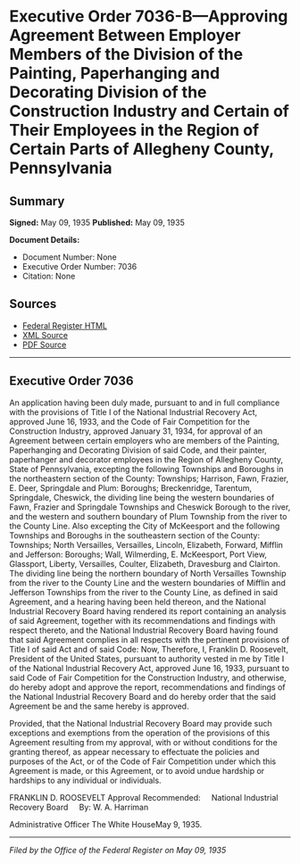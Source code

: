 # Executive Order 7036-B—Approving Agreement Between Employer Members of the Division of the Painting, Paperhanging and Decorating Division of the Construction Industry and Certain of Their Employees in the Region of Certain Parts of Allegheny County, Pennsylvania

## Summary

**Signed:** May 09, 1935
**Published:** May 09, 1935

**Document Details:**
- Document Number: None
- Executive Order Number: 7036
- Citation: None

## Sources
- [Federal Register HTML](https://www.presidency.ucsb.edu/documents/executive-order-7036-b-approving-agreement-between-employer-members-the-division-the)
- [XML Source](None)
- [PDF Source](None)

---

## Executive Order 7036

An application having been duly made, pursuant to and in full compliance with the provisions of Title I of the National Industrial Recovery Act, approved June 16, 1933, and the Code of Fair Competition for the Construction Industry, approved January 31, 1934, for approval of an Agreement between certain employers who are members of the Painting, Paperhanging and Decorating Division of said Code, and their painter, paperhanger and decorator employees in the Region of Allegheny County, State of Pennsylvania, excepting the following Townships and Boroughs in the northeastern section of the County: Townships; Harrison, Fawn, Frazier, E. Deer, Springdale and Plum: Boroughs; Breckenridge, Tarentum, Springdale, Cheswick, the dividing line being the western boundaries of Fawn, Frazier and Springdale Townships and Cheswick Borough to the river, and the western and southern boundary of Plum Township from the river to the County Line. Also excepting the City of McKeesport and the following Townships and Boroughs in the southeastern section of the County: Townships; North Versailles, Versailles, Lincoln, Elizabeth, Forward, Mifflin and Jefferson: Boroughs; Wall, Wilmerding, E. McKeesport, Port View, Glassport, Liberty, Versailles, Coulter, Elizabeth, Dravesburg and Clairton. The dividing line being the northern boundary of North Versailles Township from the river to the County Line and the western boundaries of Mifflin and Jefferson Townships from the river to the County Line, as defined in said Agreement, and a hearing having been held thereon, and the National Industrial Recovery Board having rendered its report containing an analysis of said Agreement, together with its recommendations and findings with respect thereto, and the National Industrial Recovery Board having found that said Agreement complies in all respects with the pertinent provisions of Title I of said Act and of said Code:
Now, Therefore, I, Franklin D. Roosevelt, President of the United States, pursuant to authority vested in me by Title I of the National Industrial Recovery Act, approved June 16, 1933, pursuant to said Code of Fair Competition for the Construction Industry, and otherwise, do hereby adopt and approve the report, recommendations and findings of the National Industrial Recovery Board and do hereby order that the said Agreement be and the same hereby is approved.

Provided, that the National Industrial Recovery Board may provide such exceptions and exemptions from the operation of the provisions of this Agreement resulting from my approval, with or without conditions for the granting thereof, as appear necessary to effectuate the policies and purposes of the Act, or of the Code of Fair Competition under which this Agreement is made, or this Agreement, or to avoid undue hardship or hardships to any individual or individuals.

FRANKLIN D. ROOSEVELT
Approval Recommended:     National Industrial Recovery Board     By: W. A. Harriman          

Administrative Officer
The White HouseMay 9, 1935.

---

*Filed by the Office of the Federal Register on May 09, 1935*

